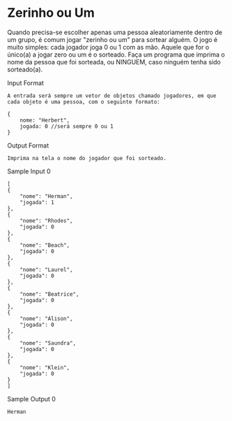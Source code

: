 # Zerinho ou Um

Quando precisa-se escolher apenas uma pessoa aleatoriamente dentro de um grupo, é comum jogar "zerinho ou um" para sortear alguém. O jogo é muito simples: cada jogador joga 0 ou 1 com as mão. Aquele que for o único(a) a jogar zero ou um é o sorteado. Faça um programa que imprima o nome da pessoa que foi sorteada, ou NINGUEM, caso ninguém tenha sido sorteado(a).

Input Format

    A entrada será sempre um vetor de objetos chamado jogadores, em que cada objeto é uma pessoa, com o seguinte formato:

    {
        nome: "Herbert",
        jogada: 0 //será sempre 0 ou 1
    }

Output Format

    Imprima na tela o nome do jogador que foi sorteado.

Sample Input 0

    [
    {
        "nome": "Herman",
        "jogada": 1
    },
    {
        "nome": "Rhodes",
        "jogada": 0
    },
    {
        "nome": "Beach",
        "jogada": 0
    },
    {
        "nome": "Laurel",
        "jogada": 0
    },
    {
        "nome": "Beatrice",
        "jogada": 0
    },
    {
        "nome": "Alison",
        "jogada": 0
    },
    {
        "nome": "Saundra",
        "jogada": 0
    },
    {
        "nome": "Klein",
        "jogada": 0
    }
    ]

Sample Output 0

    Herman